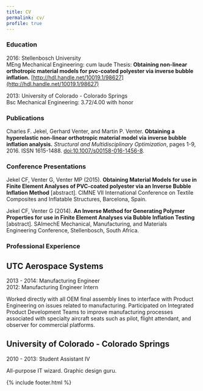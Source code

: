 ```yaml
---
title: CV
permalink: cv/
profile: true
---
```


### Education
2016: Stellenbosch University  
MEng Mechanical Engineering: cum laude
Thesis: **Obtaining non-linear orthotropic material models for pvc-coated polyester via inverse bubble inflation.** [http://hdl.handle.net/10019.1/98627](http://hdl.handle.net/10019.1/98627)

2013: University of Colorado - Colorado Springs  
Bsc Mechanical Engineering: 3.72/4.00 with honor

### Publications
Charles F. Jekel, Gerhard Venter, and Martin P. Venter. **Obtaining a hyperelastic non-linear orthotropic material model via inverse bubble inflation analysis.** *Structural and Multidisciplinary Optimization*, pages 1-9, 2016. ISSN 1615-1488. [doi:10.1007/s00158-016-1456-8](http:////dx.doi.org/10.1007/s00158-016-1456-8).

### Conference Presentations
Jekel CF, Venter G, Venter MP (2015). **Obtaining Material Models for use in Finite Element Analyses of PVC-coated polyester via an Inverse Bubble Inflation Method** [abstract]. CIMNE VII International Conference on Textile Composites and Inflatable Structures, Barcelona, Spain. 

Jekel CF, Venter G (2014). **An Inverse Method for Generating Polymer Properties for use in Finite Element Analyses via Bubble Inflation Testing** [abstract]. SAImechE Mechanical, Manufacturing, and Materials Engineering Conference, Stellenbosch, South Africa.

### Professional Experience

## UTC Aerospace Systems
2013 - 2014: Manufacturing Engineer  
2012: Manufacturing Engineer Intern  
  
Worked directly with all OEM final assembly lines to interface with Product Engineering on issues related to manufacturing. Participated on Integrated Product Development Teams to improve manufacturing processes associated with specialty aircraft seats such as pilot, flight attendant, and observer for commercial 
platforms. 

## University of Colorado - Colorado Springs
2010 - 2013: Student Assistant IV

All-purpose IT wizard. Graphic design guru. 

{% include footer.html %}
